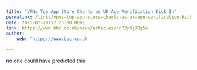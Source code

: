 ```yaml
---
title: "VPNs Top App Store Charts as UK Age Verification Kick In"
permalink: /links/vpns-top-app-store-charts-as-uk-age-verification-kick-in/index.html
date: 2025-07-28T12:23:00.000Z
link: https://www.bbc.co.uk/news/articles/cn72ydj70g5o
author:
    web: 'https://www.bbc.co.uk'

---
```


no one could have predicted this